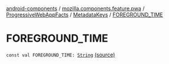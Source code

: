 [android-components](../../../index.md) / [mozilla.components.feature.pwa](../../index.md) / [ProgressiveWebAppFacts](../index.md) / [MetadataKeys](index.md) / [FOREGROUND_TIME](./-f-o-r-e-g-r-o-u-n-d_-t-i-m-e.md)

# FOREGROUND_TIME

`const val FOREGROUND_TIME: `[`String`](https://kotlinlang.org/api/latest/jvm/stdlib/kotlin/-string/index.html) [(source)](https://github.com/mozilla-mobile/android-components/blob/master/components/feature/pwa/src/main/java/mozilla/components/feature/pwa/ProgressiveWebAppFacts.kt#L32)